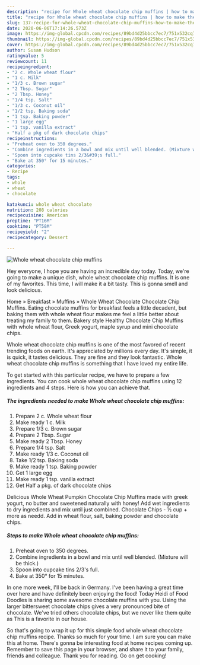 ```yaml
---
description: "recipe for Whole wheat chocolate chip muffins | how to make the best Whole wheat chocolate chip muffins"
title: "recipe for Whole wheat chocolate chip muffins | how to make the best Whole wheat chocolate chip muffins"
slug: 137-recipe-for-whole-wheat-chocolate-chip-muffins-how-to-make-the-best-whole-wheat-chocolate-chip-muffins
date: 2020-06-06T17:14:26.573Z
image: https://img-global.cpcdn.com/recipes/89bd4d25bbcc7ec7/751x532cq70/whole-wheat-chocolate-chip-muffins-recipe-main-photo.jpg
thumbnail: https://img-global.cpcdn.com/recipes/89bd4d25bbcc7ec7/751x532cq70/whole-wheat-chocolate-chip-muffins-recipe-main-photo.jpg
cover: https://img-global.cpcdn.com/recipes/89bd4d25bbcc7ec7/751x532cq70/whole-wheat-chocolate-chip-muffins-recipe-main-photo.jpg
author: Susan Hudson
ratingvalue: 5
reviewcount: 11
recipeingredient:
- "2 c. Whole wheat flour"
- "1 c. Milk"
- "1/3 c. Brown sugar"
- "2 Tbsp. Sugar"
- "2 Tbsp. Honey"
- "1/4 tsp. Salt"
- "1/3 c. Coconut oil"
- "1/2 tsp. Baking soda"
- "1 tsp. Baking powder"
- "1 large egg"
- "1 tsp. vanilla extract"
- "Half a pkg of dark chocolate chips"
recipeinstructions:
- "Preheat oven to 350 degrees."
- "Combine ingredients in a bowl and mix until well blended. (Mixture will be thick.)"
- "Spoon into cupcake tins 2/3&#39;s full."
- "Bake at 350° for 15 minutes."
categories:
- Recipe
tags:
- whole
- wheat
- chocolate

katakunci: whole wheat chocolate 
nutrition: 208 calories
recipecuisine: American
preptime: "PT16M"
cooktime: "PT58M"
recipeyield: "2"
recipecategory: Dessert

---
```



![Whole wheat chocolate chip muffins](https://img-global.cpcdn.com/recipes/89bd4d25bbcc7ec7/751x532cq70/whole-wheat-chocolate-chip-muffins-recipe-main-photo.jpg)

Hey everyone, I hope you are having an incredible day today. Today, we're going to make a unique dish, whole wheat chocolate chip muffins. It is one of my favorites. This time, I will make it a bit tasty. This is gonna smell and look delicious.

Home » Breakfast » Muffins » Whole Wheat Chocolate Chocolate Chip Muffins. Eating chocolate muffins for breakfast feels a little decadent, but baking them with whole wheat flour makes me feel a little better about treating my family to them. Bakery style Healthy Chocolate Chip Muffins with whole wheat flour, Greek yogurt, maple syrup and mini chocolate chips.

Whole wheat chocolate chip muffins is one of the most favored of recent trending foods on earth. It's appreciated by millions every day. It's simple, it is quick, it tastes delicious. They are fine and they look fantastic. Whole wheat chocolate chip muffins is something that I have loved my entire life.


To get started with this particular recipe, we have to prepare a few ingredients. You can cook whole wheat chocolate chip muffins using 12 ingredients and 4 steps. Here is how you can achieve that.

<!--inarticleads1-->

##### The ingredients needed to make Whole wheat chocolate chip muffins:

1. Prepare 2 c. Whole wheat flour
1. Make ready 1 c. Milk
1. Prepare 1/3 c. Brown sugar
1. Prepare 2 Tbsp. Sugar
1. Make ready 2 Tbsp. Honey
1. Prepare 1/4 tsp. Salt
1. Make ready 1/3 c. Coconut oil
1. Take 1/2 tsp. Baking soda
1. Make ready 1 tsp. Baking powder
1. Get 1 large egg
1. Make ready 1 tsp. vanilla extract
1. Get Half a pkg. of dark chocolate chips


Delicious Whole Wheat Pumpkin Chocolate Chip Muffins made with greek yogurt, no butter and sweetened naturally with honey! Add wet ingredients to dry ingredients and mix until just combined. Chocolate Chips - ½ cup + more as needd. Add in wheat flour, salt, baking powder and chocolate chips. 

<!--inarticleads2-->

##### Steps to make Whole wheat chocolate chip muffins:

1. Preheat oven to 350 degrees.
1. Combine ingredients in a bowl and mix until well blended. (Mixture will be thick.)
1. Spoon into cupcake tins 2/3&#39;s full.
1. Bake at 350° for 15 minutes.


In one more week, I&#39;ll be back in Germany. I&#39;ve been having a great time over here and have definitely been enjoying the food! Today Heidi of Food Doodles is sharing some awesome chocolate muffins with you. Using the larger bittersweet chocolate chips gives a very pronounced bite of chocolate. We&#39;ve tried others chocolate chips, but we never like them quite as This is a favorite in our house. 

So that's going to wrap it up for this simple food whole wheat chocolate chip muffins recipe. Thanks so much for your time. I am sure you can make this at home. There's gonna be interesting food at home recipes coming up. Remember to save this page in your browser, and share it to your family, friends and colleague. Thank you for reading. Go on get cooking!
